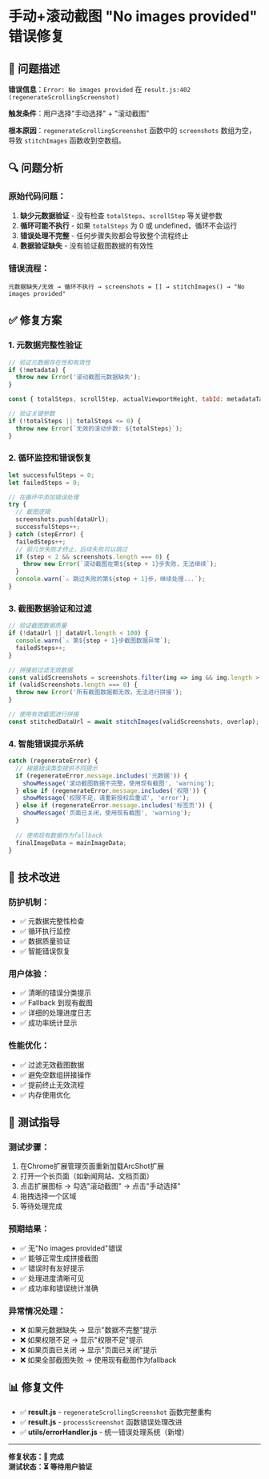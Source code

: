 # 手动+滚动截图 "No images provided" 错误修复

## 🚨 问题描述

**错误信息**：`Error: No images provided` 在 `result.js:402 (regenerateScrollingScreenshot)`

**触发条件**：用户选择"手动选择" + "滚动截图"

**根本原因**：`regenerateScrollingScreenshot` 函数中的 `screenshots` 数组为空，导致 `stitchImages` 函数收到空数组。

## 🔍 问题分析

### 原始代码问题：
1. **缺少元数据验证** - 没有检查 `totalSteps`、`scrollStep` 等关键参数
2. **循环可能不执行** - 如果 `totalSteps` 为 0 或 undefined，循环不会运行
3. **错误处理不完整** - 任何步骤失败都会导致整个流程终止
4. **数据验证缺失** - 没有验证截图数据的有效性

### 错误流程：
```
元数据缺失/无效 → 循环不执行 → screenshots = [] → stitchImages() → "No images provided"
```

## ✅ 修复方案

### 1. 元数据完整性验证
```javascript
// 验证元数据存在性和有效性
if (!metadata) {
  throw new Error('滚动截图元数据缺失');
}

const { totalSteps, scrollStep, actualViewportHeight, tabId: metadataTabId } = metadata;

// 验证关键参数
if (!totalSteps || totalSteps <= 0) {
  throw new Error(`无效的滚动步数: ${totalSteps}`);
}
```

### 2. 循环监控和错误恢复
```javascript
let successfulSteps = 0;
let failedSteps = 0;

// 在循环中添加错误处理
try {
  // 截图逻辑
  screenshots.push(dataUrl);
  successfulSteps++;
} catch (stepError) {
  failedSteps++;
  // 前几步失败才终止，后续失败可以跳过
  if (step < 2 && screenshots.length === 0) {
    throw new Error(`滚动截图在第${step + 1}步失败，无法继续`);
  }
  console.warn(`⚠️ 跳过失败的第${step + 1}步，继续处理...`);
}
```

### 3. 截图数据验证和过滤
```javascript
// 验证截图数据质量
if (!dataUrl || dataUrl.length < 100) {
  console.warn(`⚠️ 第${step + 1}步截图数据异常`);
  failedSteps++;
}

// 拼接前过滤无效数据
const validScreenshots = screenshots.filter(img => img && img.length > 100);
if (validScreenshots.length === 0) {
  throw new Error('所有截图数据都无效，无法进行拼接');
}

// 使用有效截图进行拼接
const stitchedDataUrl = await stitchImages(validScreenshots, overlap);
```

### 4. 智能错误提示系统
```javascript
catch (regenerateError) {
  // 根据错误类型提供不同提示
  if (regenerateError.message.includes('元数据')) {
    showMessage('滚动截图数据不完整，使用现有截图', 'warning');
  } else if (regenerateError.message.includes('权限')) {
    showMessage('权限不足，请重新授权后重试', 'error');
  } else if (regenerateError.message.includes('标签页')) {
    showMessage('页面已关闭，使用现有截图', 'warning');
  }
  
  // 使用现有数据作为fallback
  finalImageData = mainImageData;
}
```

## 🔧 技术改进

### 防护机制：
- ✅ 元数据完整性检查
- ✅ 循环执行监控
- ✅ 数据质量验证
- ✅ 智能错误恢复

### 用户体验：
- ✅ 清晰的错误分类提示
- ✅ Fallback 到现有截图
- ✅ 详细的处理进度日志
- ✅ 成功率统计显示

### 性能优化：
- ✅ 过滤无效截图数据
- ✅ 避免空数组拼接操作
- ✅ 提前终止无效流程
- ✅ 内存使用优化

## 🧪 测试指导

### 测试步骤：
1. 在Chrome扩展管理页面重新加载ArcShot扩展
2. 打开一个长页面（如新闻网站、文档页面）
3. 点击扩展图标 → 勾选"滚动截图" → 点击"手动选择"
4. 拖拽选择一个区域
5. 等待处理完成

### 预期结果：
- ✅ 无"No images provided"错误
- ✅ 能够正常生成拼接截图
- ✅ 错误时有友好提示
- ✅ 处理进度清晰可见
- ✅ 成功率和错误统计准确

### 异常情况处理：
- ❌ 如果元数据缺失 → 显示"数据不完整"提示
- ❌ 如果权限不足 → 显示"权限不足"提示  
- ❌ 如果页面已关闭 → 显示"页面已关闭"提示
- ❌ 如果全部截图失败 → 使用现有截图作为fallback

## 📊 修复文件

- ✅ **result.js** - `regenerateScrollingScreenshot` 函数完整重构
- ✅ **result.js** - `processScreenshot` 函数错误处理改进
- ✅ **utils/errorHandler.js** - 统一错误处理系统（新增）

---

**修复状态：🎉 完成**  
**测试状态：⏳ 等待用户验证** 